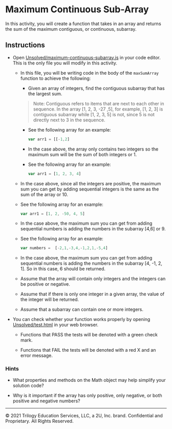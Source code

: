 # Maximum Continuous Sub-Array

In this activity, you will create a function that takes in an array and returns the sum of the maximum contiguous, or continuous, subarray. 

## Instructions

* Open [Unsolved/maximum-continuous-subarray.js](Unsolved/maximum-continuous-subarray.js) in your code editor. This is the only file you will modify in this activity.

  * In this file, you will be writing code in the body of the `maxSumArray` function to achieve the following:

    * Given an array of integers, find the contiguous subarray that has the largest sum.
    > Note: Contiguous refers to items that are next to each other in sequence. In the array [1, 2, 3, -27 ,5], for example, [1, 2, 3] is contiguous subarray while [1, 2, 3, 5] is not, since 5 is not directly next to 3 in the sequence. 

    * See the following array for an example:

       ```js
       var arr1 = [[-1,2]
       ```

    *  In the case above, the array only contains two integers so the maximum sum will be the sum of both integers or 1. 

    * See the following array for an example:

       ```js
       var arr1 = [1, 2, 3, 4]
       ```

   * In the case above, since all the integers are positive, the maximum sum you can get by adding sequential integers is the same as the sum of the array or 10.

   * See the following array for an example:

       ```js
       var arr1 = [1, 2, -50, 4, 5]
       ```

   * In the case above, the maximum sum you can get from adding sequential numbers is adding the numbers in the subarray [4,6] or 9.

   * See the following array for an example:

       ```js
       var numbers =  [-2,1,-3,4,-1,2,1,-5,4]
       ```

   * In the case above, the maximum sum you can get from adding sequential numbers is adding the numbers in the subarray [4, -1, 2, 1]. So in this case, 6 should be returned.

    * Assume that the array will contain only integers and the integers can be positive or negative. 

    * Assume that if there is only one integer in a given array, the value of the integer will be returned. 

    * Assume that a subarray can contain one or more integers.

* You can check whether your function works properly by opening [Unsolved/test.html](Unsolved/test.html) in your web browser.

  * Functions that PASS the tests will be denoted with a green check mark.

  * Functions that FAIL the tests will be denoted with a red X and an error message.

### Hints

* What properties and methods on the Math object may help simplify your solution code?

* Why is it important if the array has only positive, only negative, or both positive and negative numbers?

---
© 2021 Trilogy Education Services, LLC, a 2U, Inc. brand. Confidential and Proprietary. All Rights Reserved.
